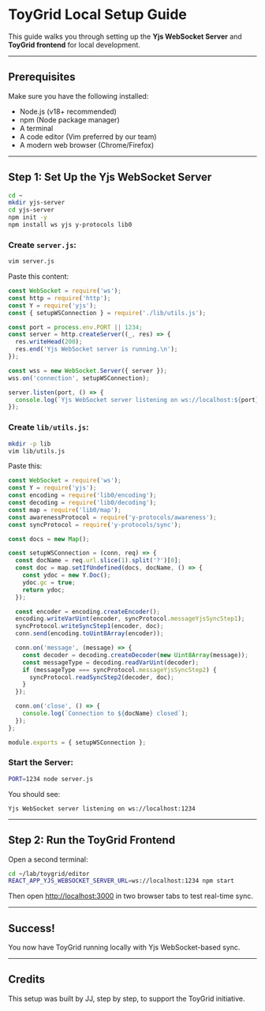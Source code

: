 
#  ToyGrid Local Setup Guide

This guide walks you through setting up the **Yjs WebSocket Server** and **ToyGrid frontend** for local development.

---

##  Prerequisites

Make sure you have the following installed:

- Node.js (v18+ recommended)
- npm (Node package manager)
- A terminal
- A code editor (Vim preferred by our team)
- A modern web browser (Chrome/Firefox)

---

##  Step 1: Set Up the Yjs WebSocket Server

```bash
cd ~
mkdir yjs-server
cd yjs-server
npm init -y
npm install ws yjs y-protocols lib0
```

### Create `server.js`:

```bash
vim server.js
```

Paste this content:

```js
const WebSocket = require('ws');
const http = require('http');
const Y = require('yjs');
const { setupWSConnection } = require('./lib/utils.js');

const port = process.env.PORT || 1234;
const server = http.createServer((_, res) => {
  res.writeHead(200);
  res.end('Yjs WebSocket server is running.\n');
});

const wss = new WebSocket.Server({ server });
wss.on('connection', setupWSConnection);

server.listen(port, () => {
  console.log(`Yjs WebSocket server listening on ws://localhost:${port}`);
});
```

### Create `lib/utils.js`:

```bash
mkdir -p lib
vim lib/utils.js
```

Paste this:

```js
const WebSocket = require('ws');
const Y = require('yjs');
const encoding = require('lib0/encoding');
const decoding = require('lib0/decoding');
const map = require('lib0/map');
const awarenessProtocol = require('y-protocols/awareness');
const syncProtocol = require('y-protocols/sync');

const docs = new Map();

const setupWSConnection = (conn, req) => {
  const docName = req.url.slice(1).split('?')[0];
  const doc = map.setIfUndefined(docs, docName, () => {
    const ydoc = new Y.Doc();
    ydoc.gc = true;
    return ydoc;
  });

  const encoder = encoding.createEncoder();
  encoding.writeVarUint(encoder, syncProtocol.messageYjsSyncStep1);
  syncProtocol.writeSyncStep1(encoder, doc);
  conn.send(encoding.toUint8Array(encoder));

  conn.on('message', (message) => {
    const decoder = decoding.createDecoder(new Uint8Array(message));
    const messageType = decoding.readVarUint(decoder);
    if (messageType === syncProtocol.messageYjsSyncStep2) {
      syncProtocol.readSyncStep2(decoder, doc);
    }
  });

  conn.on('close', () => {
    console.log(`Connection to ${docName} closed`);
  });
};

module.exports = { setupWSConnection };
```

### Start the Server:

```bash
PORT=1234 node server.js
```

You should see:

```
Yjs WebSocket server listening on ws://localhost:1234
```

---

## Step 2: Run the ToyGrid Frontend

Open a second terminal:

```bash
cd ~/lab/toygrid/editor
REACT_APP_YJS_WEBSOCKET_SERVER_URL=ws://localhost:1234 npm start
```

Then open [http://localhost:3000](http://localhost:3000) in two browser tabs to test real-time sync.

---

##  Success!

You now have ToyGrid running locally with Yjs WebSocket-based sync.

---

##  Credits

This setup was built by JJ, step by step, to support the ToyGrid initiative.
